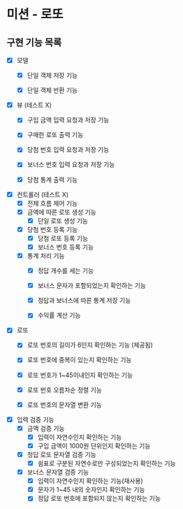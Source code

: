 # 미션 - 로또

## 구현 기능 목록

- [X] 모델
  - [X] 단일 객체 저장 기능
  - [X] 단일 객체 반환 기능


- [X] 뷰 (테스트 X)
  - [X] 구입 금액 입력 요청과 저장 기능
  - [X] 구매한 로또 출력 기능
  - [X] 당첨 번호 입력 요청과 저장 기능
  - [X] 보너스 번호 입력 요청과 저장 기능
  - [X] 당첨 통계 출력 기능


- [X] 컨트롤러 (테스트 X)
  - [X] 전체 흐름 제어 기능
  - [X] 금액에 따른 로또 생성 기능
    - [X] 단일 로또 생성 기능
  - [X] 당첨 번호 등록 기능
    - [X] 당첨 로또 등록 기능
    - [X] 보너스 번호 등록 기능
  - [X] 통계 처리 기능
    - [X] 정답 개수를 세는 기능
    - [X] 보너스 문자가 포함되었는지 확인하는 기능
    - [X] 정답과 보너스에 따른 통계 저장 기능
    - [X] 수익률 계산 기능


- [X] 로또
  - [X] 로또 번호의 길이가 6인지 확인하는 기능 (제공됨)
  - [X] 로또 번호에 중복이 있는지 확인하는 기능
  - [X] 로또 번호가 1~45이내인지 확인하는 기능
  - [X] 로또 번호 오름차순 정렬 기능
  - [X] 로또 번호의 문자열 변환 기능


- [X] 입력 검증 기능
  - [X] 금액 검증 기능
    - [X] 입력이 자연수인지 확인하는 기능
    - [X] 구입 금액이 1000원 단위인지 확인하는 기능
  - [X] 정답 로또 문자열 검증 기능
    - [X] 쉼표로 구분된 자연수로만 구성되었는지 확인하는 기능
  - [X] 보너스 문자열 검증 기능
    - [X] 입력이 자연수인지 확인하는 기능(재사용)
    - [X] 문자가 1~45 내의 숫자인지 확인하는 기능
    - [X] 정답 로또 번호에 포함되지 않는지 확인하는 기능
